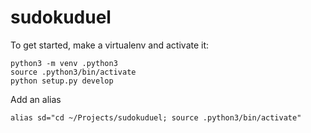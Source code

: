 # sudokuduel

To get started, make a virtualenv and activate it:

```
python3 -m venv .python3
source .python3/bin/activate
python setup.py develop
```

Add an alias

```
alias sd="cd ~/Projects/sudokuduel; source .python3/bin/activate"
```